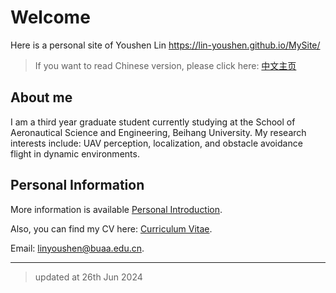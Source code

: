 # Welcome

Here is a personal site of Youshen Lin <https://lin-youshen.github.io/MySite/>

> If you want to read Chinese version, please click here: [中文主页](./zh/index.md)

## About me

I am a third year graduate student currently studying at the School of Aeronautical Science and Engineering, Beihang University. My research interests include: UAV perception, localization, and obstacle avoidance flight in dynamic environments.

## Personal Information

More information is available [Personal Introduction](./en/introduction.md).

Also, you can find my CV here: [Curriculum Vitae](./CV_linyoushen.pdf).

Email: <linyoushen@buaa.edu.cn>.

---
> updated at 26th Jun 2024
